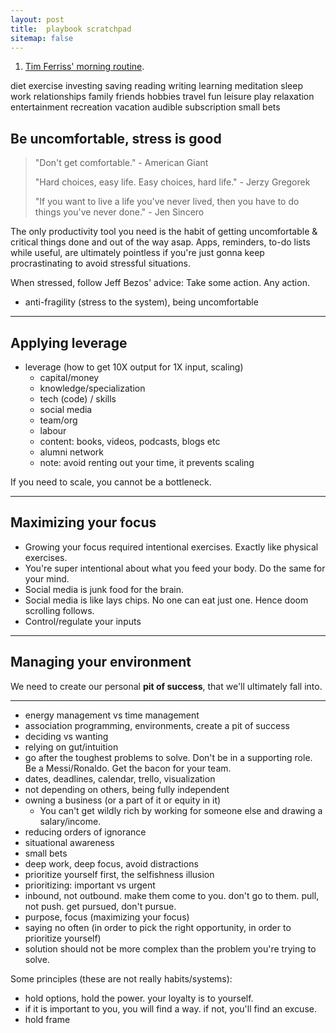 ```yaml
---
layout: post
title:  playbook scratchpad
sitemap: false
---
```


1. [Tim Ferriss' morning routine](https://tim.blog/2017/03/21/tim-ferriss-morning-routine/).

diet
exercise
investing
saving
reading
writing
learning
meditation
sleep
work
relationships
family
friends
hobbies
travel
fun
leisure
play
relaxation
entertainment
recreation
vacation
audible subscription
small bets

## Be uncomfortable, stress is good

>
> "Don't get comfortable." - American Giant
>
> "Hard choices, easy life. Easy choices, hard life." - Jerzy Gregorek
>
> "If you want to live a life you've never lived, then you have to do things you've never done." - Jen Sincero
>

The only productivity tool you need is the habit of getting uncomfortable & critical things done and out of the way asap. Apps, reminders, to-do lists while useful, are ultimately pointless if you're just gonna keep procrastinating to avoid stressful situations.

When stressed, follow Jeff Bezos' advice: Take some action. Any action.

* anti-fragility (stress to the system), being uncomfortable

-----

## Applying leverage

* leverage (how to get 10X output for 1X input, scaling)
  * capital/money
  * knowledge/specialization
  * tech (code) / skills
  * social media
  * team/org
  * labour
  * content: books, videos, podcasts, blogs etc
  * alumni network
  * note: avoid renting out your time, it prevents scaling

If you need to scale, you cannot be a bottleneck.

-----

## Maximizing your focus

* Growing your focus required intentional exercises. Exactly like physical exercises.
* You're super intentional about what you feed your body. Do the same for your mind.
* Social media is junk food for the brain.
* Social media is like lays chips. No one can eat just one. Hence doom scrolling follows.
* Control/regulate your inputs

-----

## Managing your environment

We need to create our personal **pit of success**, that we'll ultimately fall into.

-----

* energy management vs time management
* association programming, environments, create a pit of success
* deciding vs wanting
* relying on gut/intuition
* go after the toughest problems to solve. Don't be in a supporting role. Be a Messi/Ronaldo. Get the bacon for your team.
* dates, deadlines, calendar, trello, visualization
* not depending on others, being fully independent
* owning a business (or a part of it or equity in it)
  * You can't get wildly rich by working for someone else and drawing a salary/income.
* reducing orders of ignorance
* situational awareness
* small bets
* deep work, deep focus, avoid distractions
* prioritize yourself first, the selfishness illusion
* prioritizing: important vs urgent
* inbound, not outbound. make them come to you. don't go to them. pull, not push. get pursued, don't pursue.
* purpose, focus (maximizing your focus)
* saying no often (in order to pick the right opportunity, in order to prioritize yourself)
* solution should not be more complex than the problem you're trying to solve.

Some principles (these are not really habits/systems):

* hold options, hold the power. your loyalty is to yourself.
* if it is important to you, you will find a way. if not, you'll find an excuse.
* hold frame
